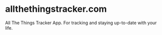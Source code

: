 # allthethingstracker.com
All The Things Tracker App. For tracking and staying up-to-date with your life.
